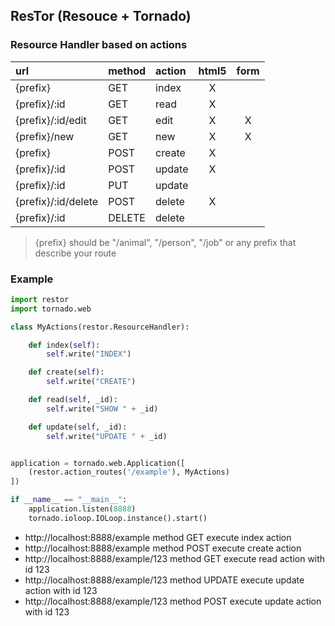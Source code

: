 ## ResTor (Resouce + Tornado)

### Resource Handler based on actions

| url                 | method | action | html5 | form |
|:--------------------|:-------|:-------|:-----:|:----:|
| {prefix}            | GET    | index  | X     |      |
| {prefix}/:id        | GET    | read   | X     |      |
| {prefix}/:id/edit   | GET    | edit   | X     | X    |
| {prefix}/new        | GET    | new    | X     | X    |
| {prefix}            | POST   | create | X     |      |
| {prefix}/:id        | POST   | update | X     |      |
| {prefix}/:id        | PUT    | update |       |      |
| {prefix}/:id/delete | POST   | delete | X     |      |
| {prefix}/:id        | DELETE | delete |       |      |

> {prefix} should be "/animal", "/person", "/job" or any prefix that describe your route 

### Example

```python
import restor
import tornado.web

class MyActions(restor.ResourceHandler):

    def index(self):
        self.write("INDEX")

    def create(self):
        self.write("CREATE")

    def read(self, _id):
        self.write("SHOW " + _id)

    def update(self, _id):
        self.write("UPDATE " + _id)


application = tornado.web.Application([
    (restor.action_routes('/example'), MyActions)
])

if __name__ == "__main__":
    application.listen(8888)
    tornado.ioloop.IOLoop.instance().start()

```

* http://localhost:8888/example method GET  execute index action
* http://localhost:8888/example method POST execute create action
* http://localhost:8888/example/123 method GET execute read action with id 123
* http://localhost:8888/example/123 method UPDATE execute update action with id 123
* http://localhost:8888/example/123 method POST execute update action with id 123
